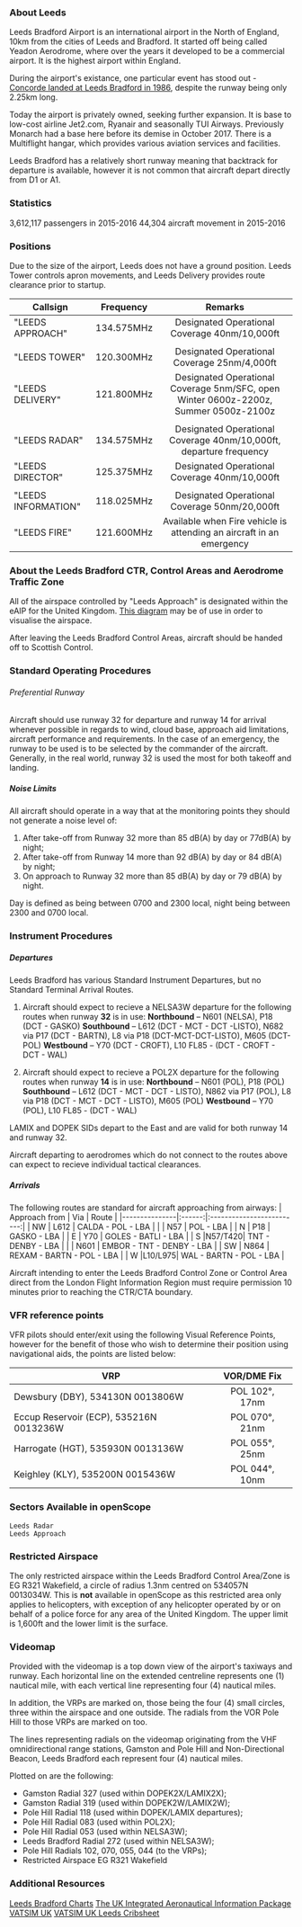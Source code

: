 ### About Leeds
Leeds Bradford Airport is an international airport in the North of England, 10km from the cities of Leeds and Bradford. It started off being called Yeadon Aerodrome, where over the years it developed to be a commercial airport. It is the highest airport within England.

During the airport's existance, one particular event has stood out - <a href="https://www.youtube.com/watch?v=AgmlLxS-EHc" target="_blank">Concorde landed at Leeds Bradford in 1986</a>, despite the runway being only 2.25km long.

Today the airport is privately owned, seeking further expansion. It is base to low-cost airline Jet2.com, Ryanair and seasonally TUI Airways. Previously Monarch had a base here before its demise in October 2017. There is a Multiflight hangar, which provides various aviation services and facilities.

Leeds Bradford has a relatively short runway meaning that backtrack for departure is available, however it is not common that aircraft depart directly from D1 or A1.

### Statistics
3,612,117 passengers in 2015-2016
44,304 aircraft movement in 2015-2016

### Positions
Due to the size of the airport, Leeds does not have a ground position. Leeds Tower controls apron movements, and Leeds Delivery provides route clearance prior to startup.

|Callsign           |Frequency   | Remarks
|-------------------|:----------:|:------------------------------------------------------------------------------------:|
|"LEEDS APPROACH"   | 134.575MHz | Designated Operational Coverage 40nm/10,000ft                                        |
|                   |            |                                                                                      |
|"LEEDS TOWER"      | 120.300MHz | Designated Operational Coverage 25nm/4,000ft                                         |
|"LEEDS DELIVERY"   | 121.800MHz | Designated Operational Coverage 5nm/SFC, open Winter 0600z-2200z, Summer 0500z-2100z |
|                   |            |                                                                                      |
|"LEEDS RADAR"      | 134.575MHz | Designated Operational Coverage 40nm/10,000ft, departure frequency                   |
|"LEEDS DIRECTOR"   | 125.375MHz | Designated Operational Coverage 40nm/10,000ft                                        |
|                   |            |                                                                                      |
|"LEEDS INFORMATION"| 118.025MHz | Designated Operational Coverage 50nm/20,000ft                                        |
|"LEEDS FIRE"       | 121.600MHz | Available when Fire vehicle is attending an aircraft in an emergency                 |

### About the Leeds Bradford CTR, Control Areas and Aerodrome Traffic Zone
All of the airspace controlled by "Leeds Approach" is designated within the eAIP for the United Kingdom.
<a href="http://prntscr.com/hur9f1" target="_blank">This diagram</a> may be of use in order to visualise the airspace.

After leaving the Leeds Bradford Control Areas, aircraft should be handed off to Scottish Control.

### Standard Operating Procedures
###### Preferential Runway
Aircraft should use runway 32 for departure and runway 14 for arrival whenever possible in regards to wind, cloud base, approach aid limitations, aircraft performance and requirements. In the case of an emergency, the runway to be used is to be selected by the commander of the aircraft. Generally, in the real world, runway 32 is used the most for both takeoff and landing.

##### Noise Limits

All aircraft should operate in a way that at the monitoring points they should not generate a noise level of:
1. After take-off from Runway 32 more than 85 dB(A) by day or 77dB(A) by night;
2. After take-off from Runway 14 more than 92 dB(A) by day or 84 dB(A) by night;
3. On approach to Runway 32 more than 85 dB(A) by day or 79 dB(A) by night.

Day is defined as being between 0700 and 2300 local, night being between 2300 and 0700 local.


### Instrument Procedures
##### Departures
Leeds Bradford has various Standard Instrument Departures, but no Standard Terminal Arrival Routes.

1. Aircraft should expect to recieve a NELSA3W departure for the following routes when runway **32** is in use:
    **Northbound** – N601 (NELSA), P18 (DCT - GASKO)
    **Southbound** – L612 (DCT - MCT - DCT -LISTO), N682 via P17 (DCT - BARTN), L8 via P18 (DCT-MCT-DCT-LISTO), M605 (DCT-POL)
    **Westbound** – Y70 (DCT - CROFT), L10 FL85 - (DCT - CROFT - DCT - WAL)

2. Aircraft should expect to recieve a POL2X departure for the following routes when runway **14** is in use:
    **Northbound** – N601 (POL), P18 (POL)
    **Southbound** – L612 (DCT - MCT - DCT - LISTO), N862 via P17 (POL), L8 via P18 (DCT - MCT - DCT - LISTO), M605 (POL)
    **Westbound** – Y70 (POL), L10 FL85 - (DCT - WAL)

LAMIX and DOPEK SIDs depart to the East and are valid for both runway 14 and runway 32.

Aircraft departing to aerodromes which do not connect to the routes above can expect to recieve individual tactical clearances.

##### Arrivals
The following routes are standard for aircraft approaching from airways:
| Approach from |   Via  |           Route           |
|---------------|:------:|:-------------------------:|
|      NW       |  L612  | CALDA - POL - LBA         |
|               |  N57   | POL - LBA                 |
|      N        |  P18   | GASKO - LBA               |
|      E        |  Y70   | GOLES - BATLI - LBA       |
|      S        |N57/T420| TNT - DENBY - LBA         |
|               |  N601  | EMBOR - TNT - DENBY - LBA |
|      SW       |  N864  | REXAM - BARTN - POL - LBA |
|      W        |L10/L975| WAL - BARTN - POL - LBA   |

Aircraft intending to enter the Leeds Bradford Control Zone or Control Area direct from the London Flight Information Region must require permission 10 minutes prior to reaching the CTR/CTA boundary.

### VFR reference points
VFR pilots should enter/exit using the following Visual Reference Points, however for the benefit of those who wish to determine their position using navigational aids, the points are listed below:

|                   VRP                   |   VOR/DME Fix  |
|-----------------------------------------|:--------------:|
| Dewsbury (DBY), 534130N 0013806W        | POL 102°, 17nm |
| Eccup Reservoir (ECP), 535216N 0013236W | POL 070°, 21nm |
| Harrogate (HGT), 535930N 0013136W       | POL 055°, 25nm |
| Keighley (KLY), 535200N 0015436W        | POL 044°, 10nm |

### Sectors Available in openScope
```
Leeds Radar
Leeds Approach
```

### Restricted Airspace
The only restricted airspace within the Leeds Bradford Control Area/Zone is EG R321 Wakefield, a circle of radius 1.3nm centred on 534057N 0013034W. This is **not** available in openScope as this restricted area only applies to helicopters, with exception of any helicopter operated by or on behalf of a police force for any area of the United Kingdom. The upper limit is 1,600ft and the lower limit is the surface.

### Videomap
Provided with the videomap is a top down view of the airport's taxiways and runway. Each horizontal line on the extended centreline represents one (1) nautical mile, with each vertical line representing four (4) nautical miles.

In addition, the VRPs are marked on, those being the four (4) small circles, three within the airspace and one outside. The radials from the VOR Pole Hill to those VRPs are marked on too.

The lines representing radials on the videomap originating from the VHF omnidirectional range stations, Gamston and Pole Hill and Non-Directional Beacon, Leeds Bradford each represent four (4) nautical miles.

Plotted on are the following:
* Gamston Radial 327 (used within DOPEK2X/LAMIX2X);
* Gamston Radial 319 (used within DOPEK2W/LAMIX2W);
* Pole Hill Radial 118 (used within DOPEK/LAMIX departures);
* Pole Hill Radial 083 (used within POL2X);
* Pole Hill Radial 053 (used within NELSA3W);
* Leeds Bradford Radial 272 (used within NELSA3W);
* Pole Hill Radials 102, 070, 055, 044 (to the VRPs);
* Restricted Airspace EG R321 Wakefield


### Additional Resources
<a href="http://www.nats-uk.ead-it.com/public/index.php%3Foption=com_content&task=blogcategory&id=88&Itemid=137.html" target="_blank">Leeds Bradford Charts</a>
<a href="http://www.nats-uk.ead-it.com/public/index.php%3Foption=com_content&task=blogcategory&id=165&Itemid=3.html" target="_blank">The UK Integrated Aeronautical Information Package</a>
<a href="https://vatsim.uk/egnm" target="_blank">VATSIM UK</a>
<a href="https://vatsim.uk/download/info/?downloadID=00361" target="_blank">VATSIM UK Leeds Cribsheet</a>
